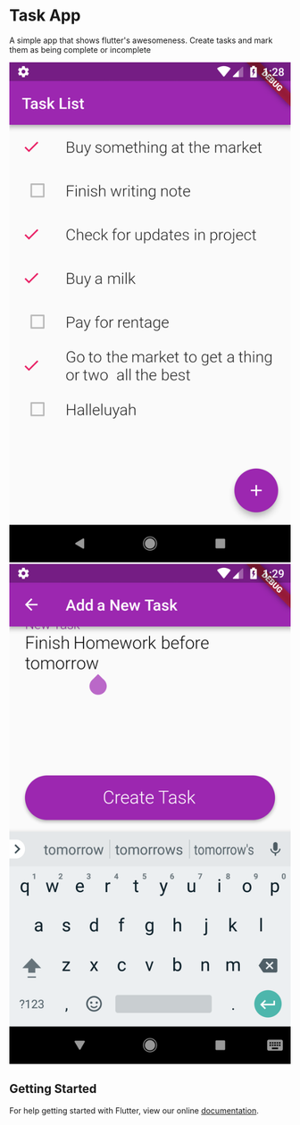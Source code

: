 # Task App

A simple app that shows flutter's awesomeness. Create tasks and mark them as being complete or incomplete

![Home Page](./Screenshot_1533644909.png)
![Add Task](./Screenshot_1533644994.png)



## Getting Started

For help getting started with Flutter, view our online
[documentation](https://flutter.io/).
